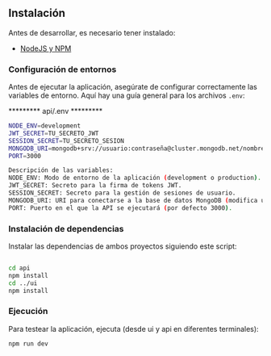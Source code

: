 ## Instalación

Antes de desarrollar, es necesario tener instalado:

* [NodeJS y NPM](https://nodejs.org/)

### Configuración de entornos

Antes de ejecutar la aplicación, asegúrate de configurar correctamente las variables de entorno. Aquí hay una guía general para los archivos `.env`:

********* api/.env ********* 
```bash
NODE_ENV=development
JWT_SECRET=TU_SECRETO_JWT
SESSION_SECRET=TU_SECRETO_SESION
MONGODB_URI=mongodb+srv://usuario:contraseña@cluster.mongodb.net/nombre-de-la-base-de-datos?retryWrites=true&w=majority
PORT=3000

Descripción de las variables:
NODE_ENV: Modo de entorno de la aplicación (development o production).
JWT_SECRET: Secreto para la firma de tokens JWT.
SESSION_SECRET: Secreto para la gestión de sesiones de usuario.
MONGODB_URI: URI para conectarse a la base de datos MongoDB (modifica usuario, contraseña, y nombre-de-la-base-de-datos).
PORT: Puerto en el que la API se ejecutará (por defecto 3000).
```

### Instalación de dependencias

Instalar las dependencias de ambos proyectos siguiendo este script:

```bash

cd api
npm install
cd ../ui
npm install

```
### Ejecución

Para testear la aplicación, ejecuta (desde ui y api en diferentes terminales):

```bash
npm run dev

```

